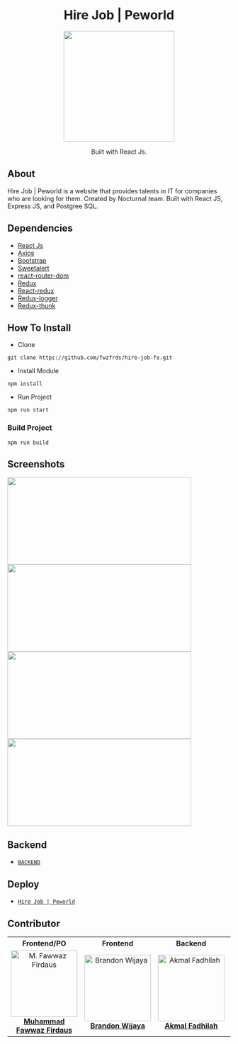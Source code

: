 <h1 align="center">Hire Job | Peworld</h1>

<p align="center">
  <img width="250" src="https://res.cloudinary.com/wazcomp/image/upload/v1658495119/Peworld/logo-purple_f6e7sj.png"  />
</p>
<p align="center">
  Built with React Js.
</p>

## About
Hire Job | Peworld is a website that provides talents in IT for companies who are looking for them. Created by Nocturnal team. Built with React JS, Express JS, and Postgree SQL.

## Dependencies
- [React Js](https://(https://reactjs.org)/)
- [Axios](https://www.npmjs.com/package/axios)
- [Bootstrap](https://www.npmjs.com/package/bootstrap)
- [Sweetalert](https://www.npmjs.com/package/sweetalert)
- [react-router-dom](https://www.npmjs.com/package/react-router-dom)
- [Redux](https://www.npmjs.com/package/redux)
- [React-redux](https://www.npmjs.com/package/react-redux)
- [Redux-logger](https://www.npmjs.com/package/redux-logger)
- [Redux-thunk](https://www.npmjs.com/search?q=redux-thunk)


## How To Install

- Clone
```
git clone https://github.com/fwzfrds/hire-job-fe.git
```

- Install Module
```
npm install
```

- Run Project
```
npm run start
```

### Build Project
```
npm run build
```

## Screenshots
<span>
    <img width="415" height="197" src="https://res.cloudinary.com/wazcomp/image/upload/v1658659651/Peworld/landing-page_c9vwe0.png">
    <img width="415" height="197" src="https://res.cloudinary.com/wazcomp/image/upload/v1658659648/Peworld/profile_kiqm1f.png">
    <img width="415" height="197" src="https://res.cloudinary.com/wazcomp/image/upload/v1658659650/Peworld/register_qctwsy.png">
    <img width="415" height="197" src="https://res.cloudinary.com/wazcomp/image/upload/v1658659649/Peworld/login_tjmz0f.png">
</span>

## Backend
* [`BACKEND`](https://github.com/zeronerocode/HireJobServer)

## Deploy
* [`Hire Job | Peworld`](https://hirejob-fe.vercel.app/)


## Contributor

<center>
  <table>
    <tr>
      <th>Frontend/PO</th>
      <th>Frontend</th>
      <th>Backend</th>
      <th>Backend</th>
    </tr>
    <tr>
      <td align="center">
        <a href="https://github.com/fwzfrds">
          <img width="150" src="https://avatars.githubusercontent.com/u/85775604?v=4" alt="M. Fawwaz Firdaus"><br/>
          <b>Muhammad Fawwaz Firdaus</b>
        </a>
      </td>
      <td align="center">
        <a href="https://github.com/brndnwjy">
          <img width="150" src="https://avatars.githubusercontent.com/u/68231097?v=4" alt="Brandon Wijaya"><br/>
          <b>Brandon Wijaya</b>
        </a>
      </td>
      <td align="center">
        <a href="https://github.com/zeronerocode">
          <img width="150" src="https://avatars.githubusercontent.com/u/61588546?v=4" alt="Akmal Fadhilah"><br/>
          <b>Akmal Fadhilah</b>
        </a>
      </td>
      <td align="center">
        <a href="https://github.com/hasbialwikusmana">
          <img width="150" src="https://avatars.githubusercontent.com/u/97004294?v=4" alt="Hasbi Alwi. K"><br/>
          <b>Hasbi Alwi Kusmana</b>
        </a>
      </td>
    </tr>
  </table>
</center>

